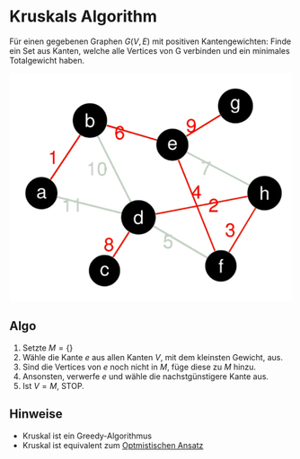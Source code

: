 # Kruskals Algorithm

Für einen gegebenen Graphen $G(V,E)$ mit positiven Kantengewichten:
    Finde ein Set aus Kanten, welche alle Vertices von G verbinden und ein minimales Totalgewicht haben.

![Prims Algorithm](images/minimum_spanning_tree.png)

## Algo

1. Setzte $M=\{\}$
2. Wähle die Kante $e$ aus allen Kanten $V$, mit dem kleinsten Gewicht, aus.
3. Sind die Vertices von $e$ noch nicht in $M$, füge diese zu $M$ hinzu.
4. Ansonsten, verwerfe $e$ und wähle die nachstgünstigere Kante aus.
5. Ist $V=M$, STOP.

## Hinweise

- Kruskal ist ein Greedy-Algorithmus
- Kruskal ist equivalent zum [Optmistischen Ansatz](./SpanningTrees/OptimistischerAnsatz)

